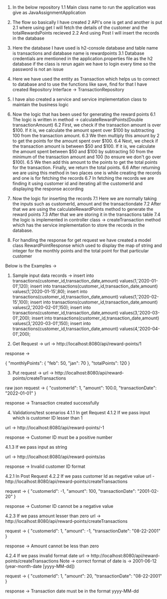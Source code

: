 1. In the below repository 
1.1 Main class name to run the application was give as JavaAssignmentApplication 

2. The flow so basically I have created 2 API's one is get and another is put
2.1 where using get I will fetch the details of the customer and the totalRewardsPoints recieved
2.2 And using Post I will insert the records in the database

3. Here the database I have used is h2-console database and table name is transactions and database name is rewardpoints
3.1 Database credentials are mentioned in the application.properties file as the h2 database if the class is rerun again we have to login every time so the password is not an issue

4. Here we have used the entity as Transaction which helps us to connect to database and to use the functions like save, find for that I have created Repository Interface -> TransactionRepository

5. I have also created a service and service implementation class to maintain the business logic

6. Now the logic that has been used for generating the reward points 
6.1 The logic is written in method -> calculateRewardPoints(Double transactionAmount)
6.2 First, we check if the transaction amount is over $100. If it is, we calculate the amount spent over $100 by subtracting 100 from the transaction amount.
6.3 We then multiply this amount by 2 to get the points for the amount spent over $100.
6.4 Next, we check if the transaction amount is between $50 and $100. If it is, we calculate the amount spent between $50 and $100 by subtracting 50 from the minimum of the transaction amount and 100 (to ensure we don't go over $100).
6.5 We then add this amount to the points to get the total points for the transaction.
Finally, we return the total points.
6.6 After returning we are using this method in two places one is while creating the records and one is for fetching the records
6.7 In fetching the records we are finding it using customer id and iterating all the customerId and displaying the response according 

7. Now the logic for inserting the records
7.1 Here we are normally taking the inputs such as customerId, amount and the transactiondate
7.2 After that we are using the calculateRewardPoints method to generate the reward points 
7.3 After that we are storing it in the transactions table 
7.4 the logic is implemented in controller class -> createTransaction method which has the service implementation to store the records in the database.


8. For handling the response for get request we have created a model class RewardPointResponse which used to display the map of string and integer for the monthly points and the total point for that particular customer

Below is the Examples ->

1. Sample input data records ->
insert into transactions(customer_id,transaction_date,amount) values(1,'2020-01-01',120);
insert into transactions(customer_id,transaction_date,amount) values(1,'2020-01-15',80);
insert into transactions(customer_id,transaction_date,amount) values(1,'2020-02-15',100);
insert into transactions(customer_id,transaction_date,amount) values(2,'2020-02-01',150);
insert into transactions(customer_id,transaction_date,amount) values(3,'2020-03-01',200);
insert into transactions(customer_id,transaction_date,amount) values(3,'2020-03-01',150);
insert into transactions(customer_id,transaction_date,amount) values(4,'2020-04-01',200);


2. Get Request ->
url -> http://localhost:8080/api/reward-points/1

response ->

{
    "monthlyPoints": {
        "feb": 50,
        "jan": 70
    },
    "totalPoints": 120
}


3. Put request ->
url -> http://localhost:8080/api/reward-points/createTransactions

raw json request ->
{
  "customerId": 1,
  "amount": 100.0,
  "transactionDate": "2022-01-01"
}

response ->
Transaction created successfully

4. Validations/test scenarios
4.1.1 In get Request
4.1.2 If we pass input which is customer ID lesser than 1

url -> http://localhost:8080/api/reward-points/-1

response ->
Customer ID must be a positive number

4.1.3 If we pass input as string 

url -> http://localhost:8080/api/reward-points/as

response ->
Invalid customer ID format

4.2.1 In Post Request 
4.2.2  If we pass customer Id as negative value
url - http://localhost:8080/api/reward-points/createTransactions

request ->
{
  "customerId": -1,
  "amount": 100,
  "transactionDate": "2001-02-20"
}

response ->
Customer ID cannot be a negative value

4.2.3 If we pass amount lesser than zero
url -> http://localhost:8080/api/reward-points/createTransactions

request ->
{
  "customerId": 1,
  "amount": -1,
  "transactionDate": "08-22-2001"
}

response ->
Amount cannot be less than zero

4.2.4 If we pass invalid format date
url -> http://localhost:8080/api/reward-points/createTransactions
Note -> correct format of date is -> 2001-06-12 (year-month-date [yyyy-MM-dd])

request ->
{
  "customerId": 1,
  "amount": 20,
  "transactionDate": "08-22-2001"
}

response ->
Transaction date must be in the format yyyy-MM-dd

